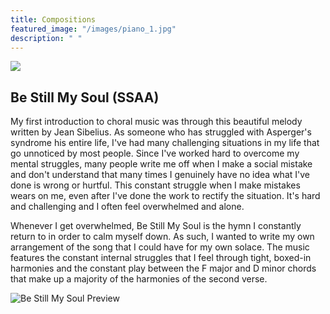 ```yaml
---
title: Compositions
featured_image: "/images/piano_1.jpg"
description: " "
---
```


![](/images/piano_2.jpg)

## Be Still My Soul (SSAA)

My first introduction to choral music was through this beautiful melody written by Jean Sibelius. As someone who has struggled with Asperger's syndrome his entire life, I've had many challenging situations in my life that go unnoticed by most people. Since I've worked hard to overcome my mental struggles, many people write me off when I make a social mistake and don't understand that many times I genuinely have no idea what I've done is wrong or hurtful. This constant struggle when I make mistakes wears on me, even after I've done the work to rectify the situation. It's hard and challenging and I often feel overwhelmed and alone.

Whenever I get overwhelmed, Be Still My Soul is the hymn I constantly return to in order to calm myself down. As such, I wanted to write my own arrangement of the song that I could have for my own solace. The music features the constant internal struggles that I feel through tight, boxed-in harmonies and the constant play between the F major and D minor chords that make up a majority of the harmonies of the second verse.

![Be Still My Soul Preview](/images/be-still-my-soul-preview.png)